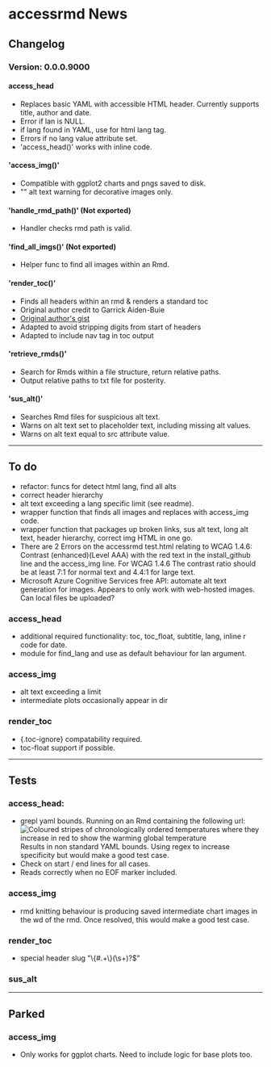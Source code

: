 # accessrmd News

## Changelog

### Version: 0.0.0.9000

#### access_head

* Replaces basic YAML with accessible HTML header. Currently supports title, 
author and date.
* Error if lan is NULL.
* if lang found in YAML, use for html lang tag.
* Errors if no lang value attribute set.
* 'access_head()' works with inline code.


#### 'access_img()'

* Compatible with ggplot2 charts and pngs saved to disk.
* "" alt text warning for decorative images only.

#### 'handle_rmd_path()' (Not exported)

* Handler checks rmd path is valid.

#### 'find_all_imgs()' (Not exported)

* Helper func to find all images within an Rmd.

#### 'render_toc()'

* Finds all headers within an rmd & renders a standard toc
* Original author credit to Garrick Aiden-Buie
* [Original author's gist](https://gist.github.com/gadenbuie/c83e078bf8c81b035e32c3fc0cf04ee8)
* Adapted to avoid stripping digits from start of headers
* Adapted to include nav tag in toc output

#### 'retrieve_rmds()'

* Search for Rmds within a file structure, return relative paths.
* Output relative paths to txt file for posterity.

#### 'sus_alt()'

* Searches Rmd files for suspicious alt text.
* Warns on alt text set to placeholder text, including missing alt values.
* Warns on alt text equal to src attribute value.

***

## To do

* refactor: funcs for detect html lang, find all alts
* correct header hierarchy
* alt text exceeding a lang specific limit (see readme).
* wrapper function that finds all images and replaces with access_img code.
* wrapper function that packages up broken links, sus alt text, long alt text,
header hierarchy, correct img HTML in one go.
* There are 2 Errors on the accessrmd test.html relating to WCAG 1.4.6: Contrast (enhanced)(Level AAA) with the red text in the install_github line and the
access_img line. For WCAG 1.4.6 The contrast ratio should be at least 7:1 for
normal text and 4.4:1 for large text.
* Microsoft Azure Cognitive Services free API: automate alt text generation for
images. Appears to only work with web-hosted images. Can local files be
uploaded?

### access_head

* additional required functionality: toc, toc_float, subtitle, lang,
inline r code for date.
* module for find_lang and use as default behaviour for lan argument.

### access_img

* alt text exceeding a limit
* intermediate plots occasionally appear in dir

### render_toc

* {.toc-ignore} compatability required.
* toc-float support if possible.

***

## Tests

### access_head:

* grepl yaml bounds. Running on an Rmd containing the following url:
![Coloured stripes of chronologically ordered temperatures where they increase in red to show the warming global temperature](../images/_stripes_GLOBE---1850-2020-MO.png)
Results in non standard YAML bounds. Using regex to increase specificity but would make a good test case.
* Check on start / end lines for all cases.
* Reads correctly when no EOF marker included.

### access_img

* rmd knitting behaviour is producing saved intermediate chart images in the wd of the rmd. Once resolved, this would make a good test case.

### render_toc

* special header slug "\\{#.+\\}(\\s+)?$"

### sus_alt

***

## Parked

### access_img

* Only works for ggplot charts. Need to include logic for base plots too.
